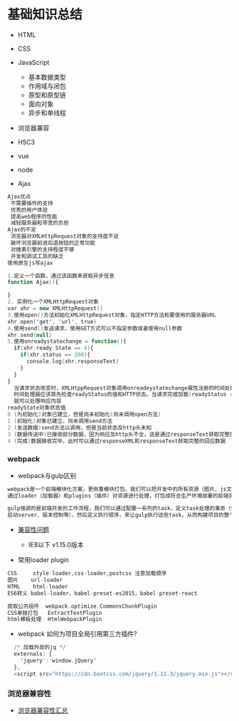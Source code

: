 # 基础知识总结

- HTML
- CSS
- JavaScript
  - 基本数据类型
  - 作用域与闭包
  - 原型和原型链
  - 面向对象
  - 异步和单线程
- 浏览器兼容
- H5C3
- vue
- node



- Ajax

```a
Ajax优点
 不需要插件的支持
 优秀的用户体验
 提高web程序的性能
 减轻服务器和带宽的负担
Ajax的不足
 浏览器对XMLHttpRequest对象的支持度不足
 破坏浏览器前进后退按钮的正常功能
 对搜素引擎的支持程度不够
 开发和调试工具的缺乏
使用原生js写ajax

1.定义一个函数，通过该函数来获取异步信息
function Ajax(){

}
2. 实例化一个XMLHttpRequest对象
var xhr = new XMLHttpRequest()
3.使用open()方法初始化XMLHttpRequest对象，指定HTTP方法和要使用的服务器URL
xhr.open('get', 'url', true)
4.使用send()发送请求，使用GET方式可以不指定参数或者使用null参数
xhr.send(null)
5.使用onreadystatechange = function(){
  if(xhr.ready.State == 4){
    if(xhr.status == 200){
      console.log(xhr.responseText)
    }
  }
}
  当请求状态改变时，XMLHtppRequest对象调用onreadeystatechange属性注册的时间处理器，在处理响应之前，
  时间处理器应该首先检查readyStatus的值和HTTP状态。当请求完成加载(readyStatus == 4) 并且响应已经成功(HTTP状态值为200),
  就可以处理响应内容
readyState对象状态值
0 (为初始化)对象已建立，但是尚未初始化(尚未调用open方法)
1 (初始化)对象已建立，尚未调用send方法
2 (发送数据)send方法以调用，但是当前状态及http头未知
3 (数据传送中)已接收部分数据，因为响应及http头不全，这是通过responseText获取完整的回应数据
4 (完成)数据接收完毕，此时可以通过responseXML和responseText获取完整的回应数据
```

### webpack

- webpack与gulp区别

```a
webpack是一个前端模块化方案，更侧重模块打包，我们可以把开发中的所有资源（图片、js文件、css文件等）都看成模块，
通过loader（加载器）和plugins（插件）对资源进行处理，打包成符合生产环境部署的前端资源。

gulp强调的是前端开发的工作流程，我们可以通过配置一系列的task，定义task处理的事务（例如文件压缩合并、雪碧图、
启动server、版本控制等），然后定义执行顺序，来让gulp执行这些task，从而构建项目的整个前端开发流程。
```

- [兼容性问题](https://github.com/zuojj/fedlab/issues/5)
  - IE8以下 v1.15.0版本

- 常用loader plugin

```a
CSS     style-loader,css-loader,postcss 注意加载顺序
图片    url-loader
HTML    html-loader
ES6转义 babel-loader，babel-preset-es2015，babel-preset-react

提取公共组件  webpack.optimize.CommonsChunkPlugin
CSS单独打包   ExtractTextPlugin
html模板处理  HtmlWebpackPlugin
```

- webpack 如何为项目全局引用第三方插件?

```a
  /* 加载外部的jq */
  externals: {
    'jquery':'window.jQuery'
  },
  <script src="https://cdn.bootcss.com/jquery/1.11.3/jquery.min.js"></script>
```

### 浏览器兼容性

- [浏览器兼容性汇总](https://juejin.im/post/59a3f2fe6fb9a0249471cbb4?utm_source=gold_browser_extension)

```a

```